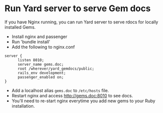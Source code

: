 Run Yard server to serve Gem docs
===========

If you have Nginx running, you can run Yard server to serve rdocs for locally installed Gems.

*  Install nginx and passenger
*  Run 'bundle install'
*  Add the following to nginx.conf 

```nginx
server {
      listen 8010;
      server_name gems.doc;
      root /wherever/yard_gemdocs/public;
      rails_env development;
      passenger_enabled on;
}
```

* Add a localhost alias ```gems.doc``` to ```/etc/hosts``` file.   
* Restart nginx and access http://gems.doc:8010 to see docs.
* You'll need to re-start nginx everytime you add new gems to your Ruby installation.
